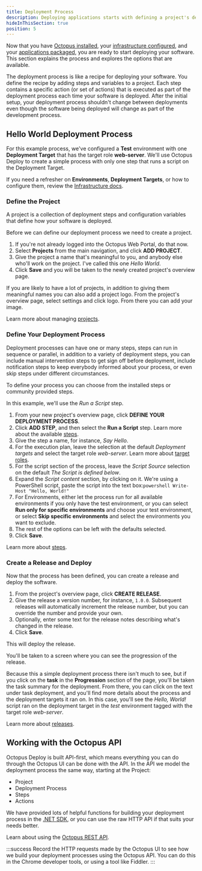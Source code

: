 ```yaml
---
title: Deployment Process
description: Deploying applications starts with defining a project's deployment process.
hideInThisSection: true
position: 5
---
```


Now that you have [Octopus installed](docs/installation/index.md), your [infrastructure configured](docs/infrastructure/index.md), and your [applications packaged](docs/packaging-applications/index.md), you are ready to start deploying your software. This section explains the process and explores the options that are available.

The deployment process is like a recipe for deploying your software. You define the recipe by adding steps and variables to a project. Each step contains a specific action (or set of actions) that is executed as part of the deployment process each time your software is deployed. After the initial setup, your deployment process shouldn't change between deployments even though the software being deployed will change as part of the development process.

## Hello World Deployment Process

For this example process, we've configured a **Test** environment with one **Deployment Target** that has the target role **web-server**. We'll use Octopus Deploy to create a simple process with only one step that runs a script on the Deployment Target.

If you need a refresher on **Environments**, **Deployment Targets**, or how to configure them, review the [Infrastructure docs](docs/infrastructure/index.md).

### Define the Project

A project is a collection of deployment steps and configuration variables that define how your software is deployed.

Before we can define our deployment process we need to create a project.

1. If you're not already logged into the Octopus Web Portal, do that now.
2. Select **Projects** from the main navigation, and click **ADD PROJECT**.
3. Give the project a name that's meaningful to you, and anybody else who'll work on the project. I've called this one *Hello World*.
4. Click **Save** and you will be taken to the newly created project's overview page.

If you are likely to have a lot of projects, in addition to giving them meaningful names you can also add a project logo. From the project's overview page, select settings and click logo. From there you can add your image.

Learn more about managing [projects](docs/deployment-process/projects.md).

### Define Your Deployment Process

Deployment processes can have one or many steps, steps can run in sequence or parallel, in addition to a variety of deployment steps, you can include manual intervention steps to get sign off before deployment, include notification steps to keep everybody informed about your process, or even skip steps under different circumstances.

To define your process you can choose from the installed steps or community provided steps.

In this example, we'll use the *Run a Script* step.

1. From your new project's overview page, click **DEFINE YOUR DEPLOYMENT PROCESS**.
2. Click **ADD STEP**, and then select the **Run a Script** step. Learn more about the available [steps](docs/deployment-process/steps/index.md).
3. Give the step a name, for instance, *Say Hello*.
4. For the execution plan, leave the selection at the default *Deployment targets* and select the target role *web-server*. Learn more about [target roles](/doc/infrastructure/target-roles/index.md).
5. For the script section of the process, leave the *Script Source* selection on the default *The Script is defined below*.
6. Expand the *Script content* section, by clicking on it. We're using a PowerShell script, paste the script into the text box:
​```powershell
Write-Host "Hello, World!"
​```
7. For Environments, either let the process run for all available environments if you only have the test environment, or you can select **Run only for specific environments** and choose your test environment, or select **Skip specific environments** and select the environments you want to exclude.
8. The rest of the options can be left with the defaults selected.
9. Click **Save**.

Learn more about [steps](docs/deployment-process/steps/index.md).

### Create a Release and Deploy

Now that the process has been defined, you can create a release and deploy the software.

1. From the project's overview page, click **CREATE RELEASE**.
2. Give the release a version number, for instance, `1.0.0`. Subsequent releases will automatically increment the release number, but you can override the number and provide your own.
3. Optionally, enter some text for the release notes describing what's changed in the release.
4. Click **Save**.

This will deploy the release.

You'll be taken to a screen where you can see the progression of the release.

Because this a simple deployment process there isn't much to see, but if you click on the **task** in the **Progression** section of the page, you'll be taken the task summary for the deployment. From there, you can click on the text under task deployment, and you'll find more details about the process and the deployment targets it ran on. In this case, you'll see the *Hello, World!* script ran on the deployment target in the *test* environment tagged with the target role *web-server*.

Learn more about [releases](docs/deployment-process/releases/index.md).


## Working with the Octopus API

Octopus Deploy is built API-first, which means everything you can do through the Octopus UI can be done with the API. In the API we model the deployment process the same way, starting at the Project:

- Project
- Deployment Process
- Steps
- Actions

We have provided lots of helpful functions for building your deployment process in the [.NET SDK](/docs/api-and-integration/octopus.client.md), or you can use the raw HTTP API if that suits your needs better.

Learn about using the [Octopus REST API](/docs/api-and-integration/api/index.md).

:::success
Record the HTTP requests made by the Octopus UI to see how we build your deployment processes using the Octopus API. You can do this in the Chrome developer tools, or using a tool like Fiddler.
:::
